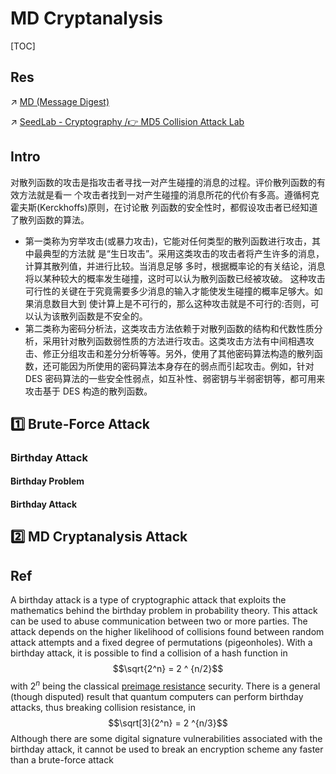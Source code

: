 # MD Cryptanalysis

[TOC]



## Res
↗ [MD (Message Digest)](../../../🤐%20Cryptography/Modern%20Cryptography/Message%20Digest%20&%20Hash%20Function/MD%20(Message%20Digest)/MD%20(Message%20Digest).md)

↗ [SeedLab - Cryptography /👉 MD5 Collision Attack Lab](../../../../☠️%20Kill%20Chain/🎯%20Cyber%20Ranges%20&%20Labs/🧪%20Security%20Labs/SEED%20Project/SeedLab%20-%20Cryptography.md#👉%20MD5%20Collision%20Attack%20Lab)



## Intro
对散列函数的攻击是指攻击者寻找一对产生碰撞的消息的过程。评价散列函数的有效方法就是看一 个攻击者找到一对产生碰撞的消息所花的代价有多高。遵循柯克霍夫斯(Kerckhoffs)原则，在讨论散 列函数的安全性时，都假设攻击者已经知道了散列函数的算法。
- 第一类称为穷举攻击(或暴力攻击)，它能对任何类型的散列函数进行攻击，其中最典型的方法就 是“生日攻击”。采用这类攻击的攻击者将产生许多的消息，计算其散列值，并进行比较。当消息足够 多时，根据概率论的有关结论，消息将以某种较大的概率发生碰撞，这时可以认为散列函数已经被攻破。 这种攻击可行性的关键在于究竟需要多少消息的输入才能使发生碰撞的概率足够大。如果消息数目大到 使计算上是不可行的，那么这种攻击就是不可行的:否则，可以认为该散列函数是不安全的。
- 第二类称为密码分析法，这类攻击方法依赖于对散列函数的结构和代数性质分析，采用针对散列函数弱性质的方法进行攻击。这类攻击方法有中间相遇攻击、修正分组攻击和差分分析等等。另外，使用了其他密码算法构造的散列函数，还可能因为所使用的密码算法本身存在的弱点而引起攻击。例如，针对 DES 密码算法的一些安全性弱点，如互补性、弱密钥与半弱密钥等，都可用来攻击基于 DES 构造的散列函数。



## 1️⃣ Brute-Force Attack
### Birthday Attack
#### Birthday Problem


#### Birthday Attack



## 2️⃣ MD Cryptanalysis Attack



## Ref
[MD5 Collision Attack Lab — A Cryptographic Security SEEDLab]: https://medium.com/@shrutiavinodh/md5-collision-attack-lab-a-cryptographic-security-seedlab-448329a57f9b

[👍 哈希碰撞与生日攻击 | 阮一峰的网络日志]: https://www.ruanyifeng.com/blog/2018/09/hash-collision-and-birthday-attack.html

[Birthday attack | Wikipedia]: https://en.wikipedia.org/wiki/Birthday_attack

A birthday attack is a type of cryptographic attack that exploits the mathematics behind the birthday problem in probability theory. This attack can be used to abuse communication between two or more parties. The attack depends on the higher likelihood of collisions found between random attack attempts and a fixed degree of permutations (pigeonholes). With a birthday attack, it is possible to find a collision of a hash function in $$\sqrt{2^n} = 2 ^ {n/2}$$
with $2^{n}$ being the classical [preimage resistance](https://en.wikipedia.org/wiki/Preimage_resistance "Preimage resistance") security. There is a general (though disputed) result that quantum computers can perform birthday attacks, thus breaking collision resistance, in $$\sqrt[3]{2^n} = 2 ^{n/3}$$
Although there are some digital signature vulnerabilities associated with the birthday attack, it cannot be used to break an encryption scheme any faster than a brute-force attack

